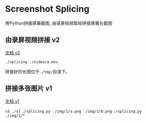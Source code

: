 # Screenshot Splicing

用Python拼接屏幕截图, 由录屏视频取帧拼接屏幕长截图

## 由录屏视频拼接 v2

[文档 v2](./v2/README.md)

`./splicing ./video/a.mov`

拼接好的长图位于`./tmp/`目录下。

## 拼接多张图片 v1
[文档 v1](./v1/README.md)

`cd ./v1`
`./splicing.py ./img/1/a.png ./img/1/b.png`
`./splicing.py ./img/1/*`


